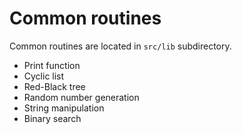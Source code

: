 # Common routines

Common routines are located in `src/lib` subdirectory.

- Print function
- Cyclic list
- Red-Black tree
- Random number generation
- String manipulation
- Binary search
